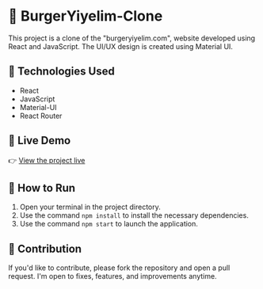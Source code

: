 # 🛒 BurgerYiyelim-Clone

This project is a clone of the "burgeryiyelim.com", website developed using React and JavaScript. The UI/UX design is created using Material UI. 


## 🚀 Technologies Used

- React
- JavaScript
- Material-UI
- React Router

## 🚀 Live Demo

👉 [View the project live](https://yakupyildiz07.github.io/burgeryiyelimclone/)

## 🏃 How to Run

1. Open your terminal in the project directory.
2. Use the command `npm install` to install the necessary dependencies.
3. Use the command `npm start` to launch the application.



## 🤝  Contribution

If you'd like to contribute, please fork the repository and open a pull request. I'm open to fixes, features, and improvements anytime.
